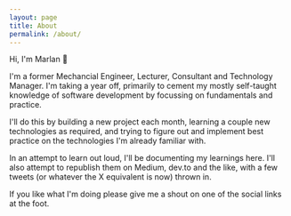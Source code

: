 ```yaml
---
layout: page
title: About
permalink: /about/
---
```


Hi, I'm Marlan 👋

I'm a former Mechancial Engineer, Lecturer, Consultant and Technology Manager.
I'm taking a year off, primarily to cement my mostly self-taught knowledge of software development by focussing on fundamentals and practice.

I'll do this by building a new project each month, learning a couple new technologies as required, and trying to figure out and implement best practice on the technologies I'm already familiar with.

In an attempt to learn out loud, I'll be documenting my learnings here. I'll also attempt to republish them on Medium, dev.to and the like, with a few tweets (or whatever the X equivalent is now) thrown in.

If you like what I'm doing please give me a shout on one of the social links at the foot.
